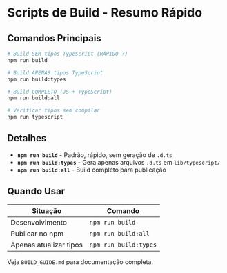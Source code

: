 # Scripts de Build - Resumo Rápido

## Comandos Principais

```bash
# Build SEM tipos TypeScript (RÁPIDO ⚡)
npm run build

# Build APENAS tipos TypeScript
npm run build:types

# Build COMPLETO (JS + TypeScript)
npm run build:all

# Verificar tipos sem compilar
npm run typescript
```

## Detalhes

- **`npm run build`** - Padrão, rápido, sem geração de `.d.ts`
- **`npm run build:types`** - Gera apenas arquivos `.d.ts` em `lib/typescript/`
- **`npm run build:all`** - Build completo para publicação

## Quando Usar

| Situação | Comando |
|----------|---------|
| Desenvolvimento | `npm run build` |
| Publicar no npm | `npm run build:all` |
| Apenas atualizar tipos | `npm run build:types` |

Veja `BUILD_GUIDE.md` para documentação completa.
